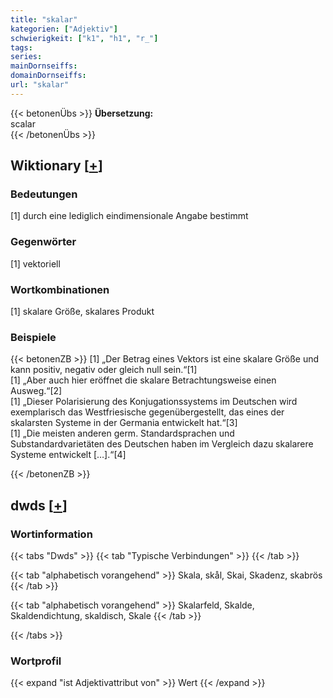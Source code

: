 ```yaml
---
title: "skalar"
kategorien: ["Adjektiv"]
schwierigkeit: ["k1", "h1", "r_"]
tags:
series:
mainDornseiffs:
domainDornseiffs:
url: "skalar"
---
```


{{< betonenÜbs >}}
**Übersetzung:**  
scalar  
{{< /betonenÜbs >}}

## Wiktionary [[+](https://de.wiktionary.org/wiki/skalar)]

### Bedeutungen
[1] durch eine lediglich eindimensionale Angabe bestimmt  

### Gegenwörter
[1] vektoriell  

### Wortkombinationen
[1] skalare Größe, skalares Produkt  

### Beispiele
{{< betonenZB >}}
[1] „Der Betrag eines Vektors ist eine skalare Größe und kann positiv, negativ oder gleich null sein.“[1]  
[1] „Aber auch hier eröffnet die skalare Betrachtungsweise einen Ausweg.“[2]  
[1] „Dieser Polarisierung des Konjugationssystems im Deutschen wird exemplarisch das Westfriesische gegenübergestellt, das eines der skalarsten Systeme in der Germania entwickelt hat.“[3]  
[1] „Die meisten anderen germ. Standardsprachen und Substandardvarietäten des Deutschen haben im Vergleich dazu skalarere Systeme entwickelt […].“[4]  

{{< /betonenZB >}}


## dwds [[+](https://www.dwds.de/wb/skalar)]

### Wortinformation
{{< tabs "Dwds" >}}
{{< tab "Typische Verbindungen" >}}
{{< /tab >}}

{{< tab "alphabetisch vorangehend" >}}
Skala, skål, Skai, Skadenz, skabrös
{{< /tab >}}

{{< tab "alphabetisch vorangehend" >}}
Skalarfeld, Skalde, Skaldendichtung, skaldisch, Skale
{{< /tab >}}

{{< /tabs >}}

### Wortprofil
{{< expand "ist Adjektivattribut von" >}} Wert {{< /expand >}}

